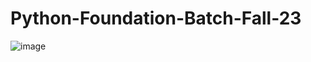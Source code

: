 # Python-Foundation-Batch-Fall-23 
![image](https://github.com/andreschlan/Python-Foundation-Batch-Fall-23/assets/144056641/3f24fd30-90e3-47c1-abbc-e991b3e07261)
